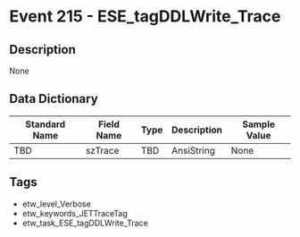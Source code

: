 # Event 215 - ESE_tagDDLWrite_Trace

## Description
None

## Data Dictionary
|Standard Name|Field Name|Type|Description|Sample Value|
|---|---|---|---|---|
|TBD|szTrace|TBD|AnsiString|None|None|

## Tags
* etw_level_Verbose
* etw_keywords_JETTraceTag
* etw_task_ESE_tagDDLWrite_Trace